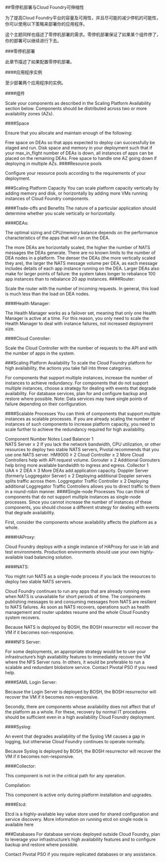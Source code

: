 ##零停机部署与Cloud Foundry可伸缩性

为了提高Cloud Foundry平台的容量及可用性，并且尽可能的减少停机的可能性，你可以使用以下策略来部署你的应用程序。

这个主题同样也描述了零停机部署的需求。零停机部署保证了如果某个组件停了，你的部署可以继续进行下去。

###零停机部署

此章节描述了如果配置零停机部署。

####应用程序实例

至少部署两个应用程序的实例。

####组件

Scale your components as described in the Scaling Platform Availability section below. Components should be distributed across two or more availability zones (AZs).


####Space

Ensure that you allocate and maintain enough of the following:

Free space on DEAs so that apps expected to deploy can successfully be staged and run.
Disk space and memory in your deployment such that if your max_in_flight number of DEAs is down, all instances of apps can be placed on the remaining DEAs.
Free space to handle one AZ going down if deploying in multiple AZs.
####Resource pools

Configure your resource pools according to the requirements of your deployment.

###Scaling Platform Capacity
You can scale platform capacity vertically by adding memory and disk, or horizontally by adding more VMs running instances of Cloud Foundry components.



####Trade-offs and Benefits
The nature of a particular application should determine whether you scale vertically or horizontally.

####DEAs:

The optimal sizing and CPU/memory balance depends on the performance characteristics of the apps that will run on the DEA.

The more DEAs are horizontally scaled, the higher the number of NATS messages the DEAs generate. There are no known limits to the number of DEA nodes in a platform.
The denser the DEAs (the more vertically scaled they are), the larger the NATS message volume per DEA, as each message includes details of each app instance running on the DEA.
Larger DEAs also make for larger points of failure: the system takes longer to rebalance 100 app instances than to rebalance 20 app instances.
####Router:

Scale the router with the number of incoming requests. In general, this load is much less than the load on DEA nodes.

####Health Manager:

The Health Manager works as a failover set, meaning that only one Health Manager is active at a time. For this reason, you only need to scale the Health Manager to deal with instance failures, not increased deployment size.

####Cloud Controller:

Scale the Cloud Controller with the number of requests to the API and with the number of apps in the system.

###Scaling Platform Availability
To scale the Cloud Foundry platform for high availability, the actions you take fall into three categories.

For components that support multiple instances, increase the number of instances to achieve redundancy.
For components that do not support multiple instances, choose a strategy for dealing with events that degrade availability.
For database services, plan for and configure backup and restore where possible.
Note: Data services may have single points of failure depending on their configuration.

####Scalable Processes
You can think of components that support multiple instances as scalable processes. If you are already scaling the number of instances of such components to increase platform capacity, you need to scale further to achieve the redundancy required for high availability.

Component	Number	Notes
Load Balancer	1	
NATS Server	≥ 2	If you lack the network bandwidth, CPU utilization, or other resources to deploy two stable NATS servers, Pivotal recommends that you use one NATS server.
HM9000	≥ 2	
Cloud Controller	≥ 2	More Cloud Controllers help with API request volume.
Gorouter	≥ 2	Additional Gorouters help bring more available bandwidth to ingress and egress.
Collector	1	
UAA	≥ 2	
DEA	≥ 3	More DEAs add application capacity.
Doppler Server (formerly Loggregator Server)	≥ 2	Deploying additional Doppler servers splits traffic across them.
Loggregator Traffic Controller	≥ 2	Deploying additional Loggregator Traffic Controllers allows you to direct traffic to them in a round-robin manner.
####Single-node Processes
You can think of components that do not support multiple instances as single-node processes. Since you cannot increase the number of instances of these components, you should choose a different strategy for dealing with events that degrade availability.

First, consider the components whose availability affects the platform as a whole.

####HAProxy:

Cloud Foundry deploys with a single instance of HAProxy for use in lab and test environments. Production environments should use your own highly-available load balancing solution.

####NATS:

You might run NATS as a single-node process if you lack the resources to deploy two stable NATS servers.

Cloud Foundry continues to run any apps that are already running even when NATS is unavailable for short periods of time. The components publishing messages to and consuming messages from NATS are resilient to NATS failures. As soon as NATS recovers, operations such as health management and router updates resume and the whole Cloud Foundry system recovers.

Because NATS is deployed by BOSH, the BOSH resurrector will recover the VM if it becomes non-responsive.

####NFS Server:

For some deployments, an appropriate strategy would be to use your infrastructure’s high availability features to immediately recover the VM where the NFS Server runs. In others, it would be preferable to run a scalable and redundant blobstore service. Contact Pivotal PSO if you need help.

####SAML Login Server:

Because the Login Server is deployed by BOSH, the BOSH resurrector will recover the VM if it becomes non-responsive.

Secondly, there are components whose availability does not affect that of the platform as a whole. For these, recovery by normal IT procedures should be sufficient even in a high availability Cloud Foundry deployment.

####Syslog:

An event that degrades availability of the Syslog VM causes a gap in logging, but otherwise Cloud Foundry continues to operate normally.

Because Syslog is deployed by BOSH, the BOSH resurrector will recover the VM if it becomes non-responsive.

####Collector:

This component is not in the critical path for any operation.

Compilation:

This component is active only during platform installation and upgrades.

####Etcd:

Etcd is a highly-available key value store used for shared configuration and service discovery. More information on running etcd on single node is available here

###Databases
For database services deployed outside Cloud Foundry, plan to leverage your infrastructure’s high availability features and to configure backup and restore where possible.

Contact Pivotal PSO if you require replicated databases or any assistance.